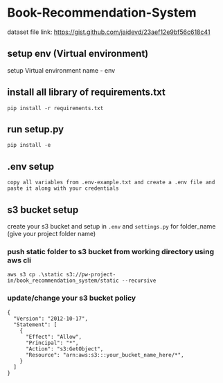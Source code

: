 # Book-Recommendation-System

dataset file link: https://gist.github.com/jaidevd/23aef12e9bf56c618c41

## setup env (Virtual environment)
setup Virtual environment name - env

## install all library of requirements.txt
`pip install -r requirements.txt`

## run setup.py
`pip install -e`

## .env setup
`copy all variables from .env-example.txt and create a .env file and paste it along with your credentials`

## s3 bucket setup
create your s3 bucket and setup in `.env` and `settings.py` for folder_name (give your project folder name)

### push static folder to s3 bucket from working directory using aws cli
`aws s3 cp .\static s3://pw-project-in/book_recommendation_system/static --recursive`

### update/change your s3 bucket policy 
```
{
  "Version": "2012-10-17",
  "Statement": [
    {
      "Effect": "Allow",
      "Principal": "*",
      "Action": "s3:GetObject",
      "Resource": "arn:aws:s3:::your_bucket_name_here/*",
    }
  ]
}
```